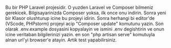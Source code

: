 Bu bir PHP Laravel projesidir. O yuzden Laravel ve Composer bilmeniz gerekicek.
Bilgisayarinizda Composer yoksa, ilk once onu indirin.
Sonra yeni bir Klasor olushturup icine bu projeyi idirin. 
Sonra herhangi bi editor'de (VScode, PHPstorm) projeyi acip "Composer update" komutunu yazin.
Son olarak .env.example dosyasini kopyalayin ve ismini .env degishtirin ve onun icine veritaban bilgilerinizi yazin.
en son "php artisan serve" komutuyla alnan url'yi browser'e atayin. 
Artik test yapabilirsiniz.